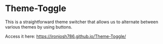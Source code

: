 # Theme-Toggle
This is a straightforward theme switcher that allows us to alternate between various themes by using buttons.

Access it here: https://ironjosh786.github.io/Theme-Toggle/

